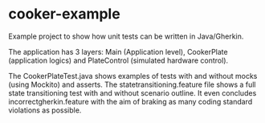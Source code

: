 # cooker-example
Example project to show how unit tests can be written in Java/Gherkin.

The application has 3 layers: Main (Application level), CookerPlate (application logics) and PlateControl (simulated hardware control).

The CookerPlateTest.java shows examples of tests with and without mocks (using Mockito) and asserts.
The statetransitioning.feature file shows a full state transitioning test with and without scenario outline.
It even concludes incorrectgherkin.feature with the aim of braking as many coding standard violations as possible.
